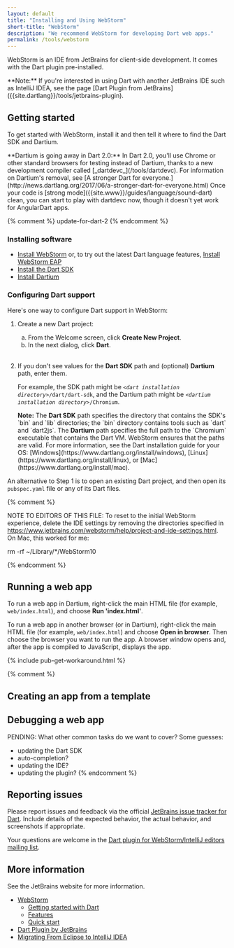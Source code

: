 ```yaml
---
layout: default
title: "Installing and Using WebStorm"
short-title: "WebStorm"
description: "We recommend WebStorm for developing Dart web apps."
permalink: /tools/webstorm
---
```


WebStorm is an IDE from JetBrains for client-side development.
It comes with the Dart plugin pre-installed.

<aside class="alert alert-info" markdown="1">
**Note:**
If you're interested in using Dart
with another JetBrains IDE such as IntelliJ IDEA, see the page
[Dart Plugin from JetBrains]({{site.dartlang}}/tools/jetbrains-plugin).
</aside>

## Getting started

To get started with WebStorm,
install it and then tell it where to find the Dart SDK and Dartium.

<aside class="alert alert-info" markdown="1">
**Dartium is going away in Dart 2.0:**
In Dart 2.0, you'll use Chrome or other standard browsers for testing
instead of Dartium, thanks to a new development compiler called
[_dartdevc_](/tools/dartdevc). For information on Dartium's removal,
see [A stronger Dart for
everyone.](http://news.dartlang.org/2017/06/a-stronger-dart-for-everyone.html)
Once your code is [strong mode]({{site.www}}/guides/language/sound-dart) clean,
you can start to play with dartdevc now,
though it doesn't yet work for AngularDart apps.
</aside>

{% comment %}
update-for-dart-2
{% endcomment %}

### Installing software

* [Install WebStorm](http://www.jetbrains.com/webstorm/download/) or,
  to try out the latest Dart language features,
  [Install WebStorm EAP](https://confluence.jetbrains.com/display/WI/WebStorm+EAP)
* [Install the Dart SDK]({{site.dartlang}}/install)
* [Install Dartium](/tools/dartium)


### Configuring Dart support

Here's one way to configure Dart support in WebStorm:

<ol>
<li>
  <p>
    Create a new Dart project:
  </p>

  <ol type="a">
    <li> From the Welcome screen, click <b>Create New Project</b>.</li>
    <li> In the next dialog, click <b>Dart</b>.</li>
  </ol>
</li>
<br>

<li>
  <p>
    If you don't see values for the <b>Dart SDK</b> path and
    (optional) <b>Dartium</b> path, enter them.
  </p>

  <p>
    For example, the SDK path might be
    <code><em>&lt;dart installation directory></em>/dart/dart-sdk</code>,
    and the Dartium path might be
    <code><em>&lt;dartium installation directory></em>/Chromium</code>.
  </p>

<aside class="alert alert-info" markdown="1">
  <b>Note:</b>
  The <b>Dart SDK</b> path specifies the directory that
  contains the SDK's `bin` and `lib` directories;
  the `bin` directory contains tools such as `dart` and `dart2js`.
  The <b>Dartium</b> path specifies the full path to the
  `Chromium` executable that contains the Dart VM.
  WebStorm ensures that the paths are valid.
  For more information, see the Dart installation guide for your OS:
  [Windows](https://www.dartlang.org/install/windows),
  [Linux](https://www.dartlang.org/install/linux), or
  [Mac](https://www.dartlang.org/install/mac).
</aside>
</li>
</ol>

An alternative to Step 1
is to open an existing Dart project,
and then open its `pubspec.yaml` file or any of its Dart files.


{% comment %}

NOTE TO EDITORS OF THIS FILE:
To reset to the initial WebStorm experience,
delete the IDE settings
by removing the directories specified in
https://www.jetbrains.com/webstorm/help/project-and-ide-settings.html.
On Mac, this worked for me:

rm -rf ~/Library/*/WebStorm10

{% endcomment %}


## Running a web app

To run a web app in Dartium, right-click the main HTML file
(for example, `web/index.html`),
and choose **Run 'index.html'**.

To run a web app in another browser (or in Dartium),
right-click the main HTML file
(for example, `web/index.html`)
and choose **Open in browser**.
Then choose the browser you want to run the app.
A browser window opens and,
after the app is compiled to JavaScript,
displays the app.

{% include pub-get-workaround.html %}


{% comment %}

## Creating an app from a template

## Debugging a web app

  PENDING: What other common tasks do we want to cover? Some guesses:
  * updating the Dart SDK
  * auto-completion?
  * updating the IDE?
  * updating the plugin?
{% endcomment %}


## Reporting issues

Please report issues and feedback via the official
[JetBrains issue tracker for Dart](https://youtrack.jetbrains.com/issues/WEB?q=Subsystem%3A+Dart).
Include details of the expected behavior, the actual behavior,
and screenshots if appropriate.

Your questions are welcome in the
[Dart plugin for WebStorm/IntelliJ editors mailing list](https://groups.google.com/a/dartlang.org/d/forum/jetbrains-dart-plugin-discuss).

## More information

See the JetBrains website for more information.

* [WebStorm](https://www.jetbrains.com/webstorm/)
  * [Getting started with Dart](https://confluence.jetbrains.com/display/WI/Getting+started+with+Dart)
  * [Features](https://www.jetbrains.com/webstorm/features/)
  * [Quick start](https://www.jetbrains.com/webstorm/quickstart/)
* [Dart Plugin by JetBrains](https://plugins.jetbrains.com/plugin/6351)
* [Migrating From Eclipse to IntelliJ IDEA](https://www.jetbrains.com/help/idea/eclipse.html)
